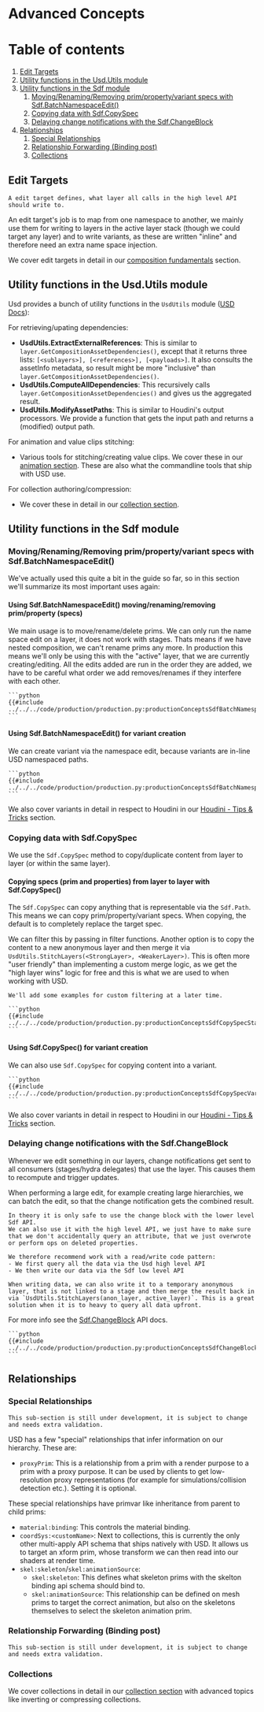 # Advanced Concepts

# Table of contents
1. [Edit Targets](#editTargets)
1. [Utility functions in the Usd.Utils module](#usdUtils)
1. [Utility functions in the Sdf module](#sdf)
    1. [Moving/Renaming/Removing prim/property/variant specs with Sdf.BatchNamespaceEdit()](#sdfBatchNamespaceEdit)
    1. [Copying data with Sdf.CopySpec](#sdfCopySpec)
    1. [Delaying change notifications with the Sdf.ChangeBlock](#sdfChangeBlock)
1. [Relationships](#relationship)
    1. [Special Relationships](#relationshipSpecial)
    1. [Relationship Forwarding (Binding post)](#relationshipForwarding)
    1. [Collections](#relationshipCollection)

## Edit Targets
~~~admonish tip title="Pro Tip | Edit Targets"
A edit target defines, what layer all calls in the high level API should write to.
~~~

An edit target's job is to map from one namespace to another, we mainly use them for writing to layers in the active layer stack (though we could target any layer) and to write variants, as these are written "inline" and therefore need an extra name space injection. 

We cover edit targets in detail in our [composition fundamentals](../core/composition/fundamentals.md#compositionFundamentalsEditTarget) section.

## Utility functions in the Usd.Utils module <a name="utilsUsdUtils"></a>
Usd provides a bunch of utility functions in the `UsdUtils` module ([USD Docs](https://openusd.org/dev/api/flatten_layer_stack_8h.html)):

For retrieving/upating dependencies:
- **UsdUtils.ExtractExternalReferences**: This is similar to `layer.GetCompositionAssetDependencies()`, except that it returns three lists: `[<sublayers>], [<references>], [<payloads>]`. It also consults the assetInfo metadata, so result might be more "inclusive" than `layer.GetCompositionAssetDependencies()`.
- **UsdUtils.ComputeAllDependencies**: This recursively calls `layer.GetCompositionAssetDependencies()` and gives us the aggregated result.
- **UsdUtils.ModifyAssetPaths**: This is similar to Houdini's output processors. We provide a function that gets the input path and returns a (modified) output path.

For animation and value clips stitching:
- Various tools for stitching/creating value clips. We cover these in our [animation section](../core/elements/animation.md#animationValueClips). These are also what the commandline tools that ship with USD use.

For collection authoring/compression:
- We cover these in detail in our [collection section](../core/elements/collection.md#collectionQuery).

## Utility functions in the Sdf module <a name="sdf"></a>

### Moving/Renaming/Removing prim/property/variant specs with Sdf.BatchNamespaceEdit() <a name="sdfBatchNamespaceEdit"></a>
We've actually used this quite a bit in the guide so far, so in this section we'll summarize its most important uses again:

#### Using Sdf.BatchNamespaceEdit() moving/renaming/removing prim/property (specs)
We main usage is to move/rename/delete prims. We can only run the name space edit on a layer, it does not work with stages.
Thats means if we have nested composition, we can't rename prims any more. In production this means we'll only be using this
with the "active" layer, that we are currently creating/editing. All the edits added are run in the order they are added,
we have to be careful what order we add removes/renames if they interfere with each other.

~~~admonish tip title="Sdf.BatchNamespaceEdit | Moving/renaming/removing prim/property specs | Click to expand!" collapsible=true
```python
{{#include ../../../code/production/production.py:productionConceptsSdfBatchNamespaceMoveRenameDelete}}
```
~~~

#### Using Sdf.BatchNamespaceEdit() for variant creation
We can create variant via the namespace edit, because variants are in-line USD namespaced paths.

~~~admonish tip title="Sdf.BatchNamespaceEdit | Moving prim specs into variants | Click to expand!" collapsible=true
```python
{{#include ../../../code/production/production.py:productionConceptsSdfBatchNamespaceEditVariant}}
```
~~~

We also cover variants in detail in respect to Houdini in our [Houdini - Tips & Tricks](../dcc/houdini/faq/overview.md) section.

### Copying data with Sdf.CopySpec <a name="sdfCopySpec"></a>
We use the `Sdf.CopySpec` method to copy/duplicate content from layer to layer (or within the same layer).

#### Copying specs (prim and properties) from layer to layer with Sdf.CopySpec()
The `Sdf.CopySpec` can copy anything that is representable via the `Sdf.Path`. This means we can copy prim/property/variant specs.
When copying, the default is to completely replace the target spec. 

We can filter this by passing in filter functions. Another option is to copy the content to a new anonymous layer and then
merge it via `UsdUtils.StitchLayers(<StrongLayer>, <WeakerLayer>)`. This is often more "user friendly" than implementing
a custom merge logic, as we get the "high layer wins" logic for free and this is what we are used to when working with USD.

~~~admonish question title="Still under construction!"
We'll add some examples for custom filtering at a later time.
~~~

~~~admonish tip title="Sdf.CopySpec | Copying prim/property specs | Click to expand!" collapsible=true
```python
{{#include ../../../code/production/production.py:productionConceptsSdfCopySpecStandard}}
```
~~~

#### Using Sdf.CopySpec() for variant creation
We can also use `Sdf.CopySpec` for copying content into a variant.

~~~admonish tip title="Sdf.CopySpec | Copying prim specs into variants | Click to expand!" collapsible=true
```python
{{#include ../../../code/production/production.py:productionConceptsSdfCopySpecVariant}}
```
~~~

We also cover variants in detail in respect to Houdini in our [Houdini - Tips & Tricks](../dcc/houdini/faq/overview.md) section.

### Delaying change notifications with the Sdf.ChangeBlock <a name="sdfChangeBlock"></a>
Whenever we edit something in our layers, change notifications get sent to all consumers (stages/hydra delegates) that use the layer. This causes them to recompute and trigger updates.

When performing a large edit, for example creating large hierarchies, we can batch the edit, so that the change notification gets the combined result.

~~~admonish danger title="Pro Tip | When/How to use Sdf.ChangeBlocks"
In theory it is only safe to use the change block with the lower level Sdf API.
We can also use it with the high level API, we just have to make sure that we don't accidentally query an attribute, that we just overwrote or perform ops on deleted properties.

We therefore recommend work with a read/write code pattern:
- We first query all the data via the Usd high level API
- We then write our data via the Sdf low level API

When writing data, we can also write it to a temporary anonymous layer, that is not linked to a stage and then merge the result back in via `UsdUtils.StitchLayers(anon_layer, active_layer)`. This is a great solution when it is to heavy to query all data upfront.
~~~

For more info see the [Sdf.ChangeBlock](https://openusd.org/dev/api/class_sdf_change_block.html) API docs.

~~~admonish tip title=""
```python
{{#include ../../../code/production/production.py:productionConceptsSdfChangeBlock}}
```
~~~

## Relationships <a name="relationship"></a>

### Special Relationships <a name="relationshipSpecial"></a>
~~~admonish question title="Still under construction!"
This sub-section is still under development, it is subject to change and needs extra validation.
~~~
USD has a few "special" relationships that infer information on our hierarchy. These are:
- `proxyPrim`: This is a relationship from a prim with a render purpose to a prim with a proxy purpose. It can be used by clients to get low-resolution proxy representations (for example for simulations/collision detection etc.). Setting it is optional.

These special relationships have primvar like inheritance from parent to child prims:
- `material:binding`: This controls the material binding.
- `coordSys:<customName>`: Next to collections, this is currently the only other multi-apply API schema that ships natively with USD. It allows us to target an xform prim, whose transform we can then read into our shaders at render time.
- `skel:skeleton`/`skel:animationSource`:
    - `skel:skeleton`: This defines what skeleton prims with the skelton binding api schema should bind to.
    - `skel:animationSource`: This relationship can be defined on mesh prims to target the correct animation, but also on the skeletons themselves to select the skeleton animation prim.

### Relationship Forwarding (Binding post) <a name="relationshipForwarding"></a>
~~~admonish question title="Still under construction!"
This sub-section is still under development, it is subject to change and needs extra validation.
~~~

### Collections <a name="relationshipCollection"></a>
We cover collections in detail in our [collection section](../core/elements/collection.md#collectionQuery) with advanced topics like inverting or compressing collections.